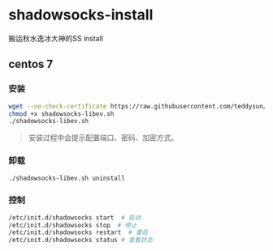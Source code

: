 # shadowsocks-install
搬运秋水逸冰大神的SS install
## centos 7
### 安装

```bash
wget --no-check-certificate https://raw.githubusercontent.com/teddysun/shadowsocks_install/master/shadowsocks-libev.sh
chmod +x shadowsocks-libev.sh
./shadowsocks-libev.sh
```

> 安装过程中会提示配置端口、密码、加密方式。

### 卸载

```bash
./shadowsocks-libev.sh uninstall
```

### 控制

```bash
/etc/init.d/shadowsocks start  # 启动
/etc/init.d/shadowsocks stop  # 停止
/etc/init.d/shadowsocks restart  # 重启
/etc/init.d/shadowsocks status # 查看状态
```
